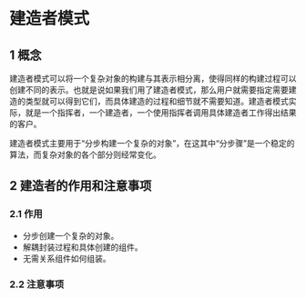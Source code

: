 # 建造者模式
## 1 概念
建造者模式可以将一个复杂对象的构建与其表示相分离，使得同样的构建过程可以创建不同的表示。也就是说如果我们用了建造者模式，那么用户就需要指定需要建造的类型就可以得到它们，而具体建造的过程和细节就不需要知道。建造者模式实际，就是一个指挥者，一个建造者，一个使用指挥者调用具体建造者工作得出结果的客户。

建造者模式主要用于“分步构建一个复杂的对象”，在这其中“分步骤”是一个稳定的算法，而复杂对象的各个部分则经常变化。

## 2 建造者的作用和注意事项
### 2.1 作用

+ 分步创建一个复杂的对象。
+ 解耦封装过程和具体创建的组件。
+ 无需关系组件如何组装。

### 2.2 注意事项